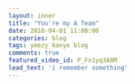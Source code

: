 ```yaml
---
layout: inner
title: "You're my A Team"
date: 2018-04-01 11:00:00
categories: blog 
tags: yeezy kanye blog
comments: true
featured_video_id: P_Fx1yq3A8M
lead_text: 'i remember something'
---
```





